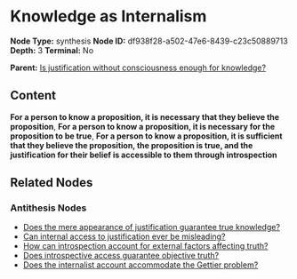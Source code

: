 # Knowledge as Internalism

**Node Type:** synthesis
**Node ID:** df938f28-a502-47e6-8439-c23c50889713
**Depth:** 3
**Terminal:** No

**Parent:** [Is justification without consciousness enough for knowledge?](is-justification-without-consciousness-enough-for-knowledge-antithesis-f6d12be3-aba8-4f29-b6b7-1cd1bc593b7a.md)

## Content

**For a person to know a proposition, it is necessary that they believe the proposition**, **For a person to know a proposition, it is necessary for the proposition to be true**, **For a person to know a proposition, it is sufficient that they believe the proposition, the proposition is true, and the justification for their belief is accessible to them through introspection**

## Related Nodes

### Antithesis Nodes

- [Does the mere appearance of justification guarantee true knowledge?](does-the-mere-appearance-of-justification-guarantee-true-knowledge-antithesis-816da935-f675-4fe1-beef-48cecae5a0a1.md)
- [Can internal access to justification ever be misleading?](can-internal-access-to-justification-ever-be-misleading-antithesis-7f1f2271-b086-4e19-b1ef-f236b3241a68.md)
- [How can introspection account for external factors affecting truth?](how-can-introspection-account-for-external-factors-affecting-truth-antithesis-7026dbea-08c2-40f8-90c1-392515ad9633.md)
- [Does introspective access guarantee objective truth?](does-introspective-access-guarantee-objective-truth-antithesis-46197e8d-c621-4077-9ef7-174fef66fc5c.md)
- [Does the internalist account accommodate the Gettier problem?](does-the-internalist-account-accommodate-the-gettier-problem-antithesis-0c3d99e3-c853-4b1c-829b-956c217264c0.md)

